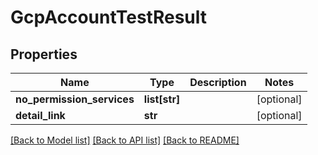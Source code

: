 # GcpAccountTestResult

## Properties
Name | Type | Description | Notes
------------ | ------------- | ------------- | -------------
**no_permission_services** | **list[str]** |  | [optional] 
**detail_link** | **str** |  | [optional] 

[[Back to Model list]](../README.md#documentation-for-models) [[Back to API list]](../README.md#documentation-for-api-endpoints) [[Back to README]](../README.md)


